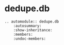 # dedupe.db

```{eval-rst}
.. automodule:: dedupe.db
    :autosummary:
    :show-inheritance:
    :members:
    :undoc-members:    
```
